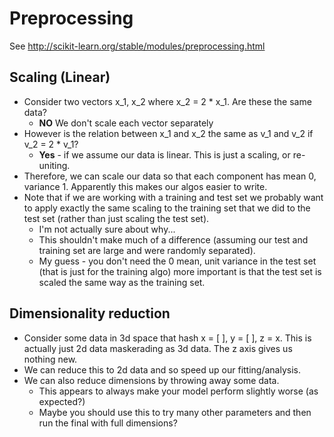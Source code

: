 # Preprocessing

See http://scikit-learn.org/stable/modules/preprocessing.html

## Scaling (Linear)

* Consider two vectors x_1, x_2 where x_2 = 2 * x_1. Are these the same data?
    * **NO** We don't scale each vector separately
* However is the relation between x_1 and x_2 the same as v_1 and v_2 if v_2 = 2 * v_1?
    * **Yes** - if we assume our data is linear. This is just a scaling, or re-uniting.
* Therefore, we can scale our data so that each component has mean 0, variance 1. Apparently this makes our algos easier to write.
* Note that if we are working with a training and test set we probably want to apply exactly the same scaling to the training set that we did to the test set (rather than just scaling the test set).
    * I'm not actually sure about why...
    * This shouldn't make much of a difference (assuming our test and training set are large and were randomly separated).
    * My guess - you don't need the 0 mean, unit variance in the test set (that is just for the training algo) more important is that the test set is scaled the same way as the training set.


## Dimensionality reduction

* Consider some data in 3d space that hash x = [ <some values> ], y = [ <some values> ], z = x. This is actually just 2d data maskerading as 3d data. The z axis gives us nothing new.
* We can reduce this to 2d data and so speed up our fitting/analysis.
* We can also reduce dimensions by throwing away some data.
    * This appears to always make your model perform slightly worse (as expected?)
    * Maybe you should use this to try many other parameters and then run the final with full dimensions?
